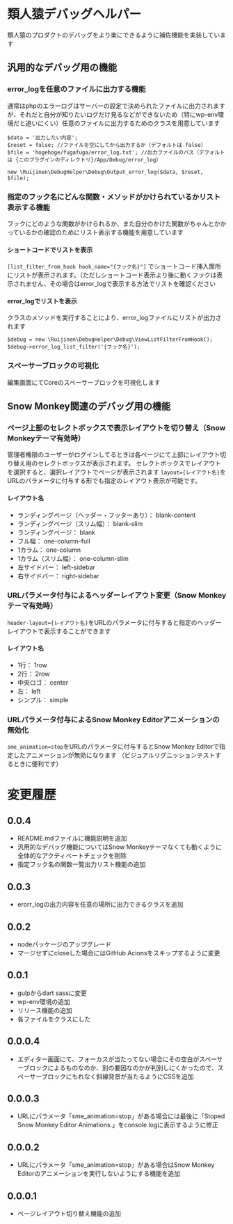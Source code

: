 # 類人猿デバッグヘルパー
類人猿のプロダクトのデバッグをより楽にできるように補佐機能を実装しています

## 汎用的なデバッグ用の機能
### error_logを任意のファイルに出力する機能
通常はphpのエラーログはサーバーの設定で決められたファイルに出力されますが、それだと自分が知りたいログだけ見るなどができないため（特にwp-env環境だと追いにくい）任意のファイルに出力するためのクラスを用意しています

```
$data = '出力したい内容';
$reset = false; //ファイルを空にしてから出力するか（デフォルトは false）
$file = 'hogehoge/fugafuga/error_log.txt'; //出力ファイルのパス（デフォルトは {このプラグインのディレクトリ}/App/Debug/error_log）

new \Ruijinen\DebugHelper\Debug\Output_error_log($data, $reset, $file);
```

### 指定のフック名にどんな関数・メソッドがかけられているかリスト表示する機能
フックにどのような関数がかけられるか、また自分のかけた関数がちゃんとかかっているかの確認のためにリスト表示する機能を用意しています

#### ショートコードでリストを表示
`[list_filter_from_hook hook_name="{フック名}"]` でショートコード挿入箇所にリストが表示されます。（ただしショートコード表示より後に動くフックは表示されません、その場合はerror_logで表示する方法でリストを確認ください

#### error_logでリストを表示
クラスのメソッドを実行することにより、error_logファイルにリストが出力されます

```
$debug = new \Ruijinen\DebugHelper\Debug\ViewListFilterFromHook();
$debug->error_log_list_filter('{フック名}');
```
### スペーサーブロックの可視化
編集画面にてCoreのスペーサーブロックを可視化します

## Snow Monkey関連のデバッグ用の機能
### ページ上部のセレクトボックスで表示レイアウトを切り替え（Snow Monkeyテーマ有効時）
管理者権限のユーザーがログインしてるときは各ページにて上部にレイアウト切り替え用のセレクトボックスが表示されます。
セレクトボックスでレイアウトを選択すると、選択レイアウトでページが表示されます
`layout={レイアウト名}`をURLのパラメータに付与する形でも指定のレイアウト表示が可能です。

#### レイアウト名
- ランディングページ（ヘッダー・フッターあり）： blank-content
- ランディングページ（スリム幅）： blank-slim
- ランディングページ： blank
- フル幅： one-column-full
- 1カラム： one-column
- 1カラム（スリム幅）： one-column-slim
- 左サイドバー： left-sidebar
- 右サイドバー： right-sidebar

### URLパラメータ付与によるヘッダーレイアウト変更（Snow Monkeyテーマ有効時）
`header-layout={レイアウト名}`をURLのパラメータに付与すると指定のヘッダーレイアウトで表示することができます

#### レイアウト名
- 1行： 1row
- 2行： 2row
- 中央ロゴ： center
- 左： left
- シンプル： simple

### URLパラメータ付与によるSnow Monkey Editorアニメーションの無効化
`sme_animation=stop`をURLのパラメータに付与するとSnow Monkey Editorで指定したアニメーションが無効になります
（ビジュアルリグニッションテストするときに便利です）


# 変更履歴
## 0.0.4
- README.mdファイルに機能説明を追加
- 汎用的なデバッグ機能についてはSnow Monkeyテーマなくても動くように全体的なアクティベートチェックを削除
- 指定フック名の関数一覧出力リスト機能の追加
## 0.0.3
- erorr_logの出力内容を任意の場所に出力できるクラスを追加
## 0.0.2
- nodeパッケージのアップグレード
- マージせずにcloseした場合にはGitHub Acionsをスキップするように変更
## 0.0.1
- gulpからdart sassに変更
- wp-env環境の追加
- リリース機能の追加
- 各ファイルをクラスにした
## 0.0.0.4
- エディター画面にて、フォーカスが当たってない場合にその空白がスペーサーブロックによるものなのか、別の要因なのかが判別しにくかったので、スペーサーブロックにもれなく斜線背景が当たるようにCSSを追加
## 0.0.0.3
-  URLにパラメータ「sme_animation=stop」がある場合には最後に「Stoped Snow Monkey Editor Animations.」をconsole.logに表示するように修正
## 0.0.0.2
- URLにパラメータ「sme_animation=stop」がある場合はSnow Monkey Editorのアニメーションを実行しないようにする機能を追加
## 0.0.0.1
- ページレイアウト切り替え機能の追加
